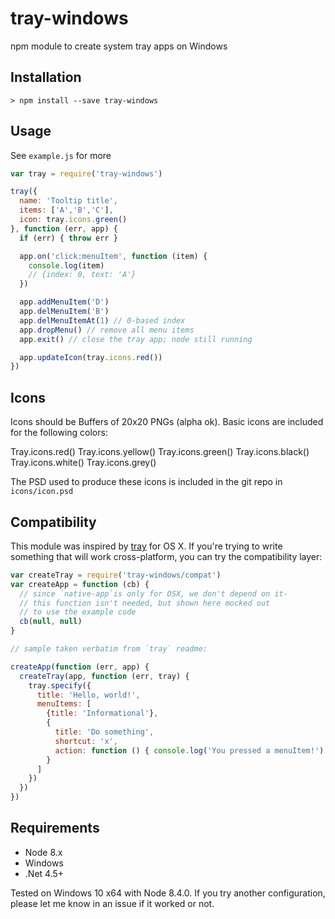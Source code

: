 # tray-windows
npm module to create system tray apps on Windows

## Installation
```
> npm install --save tray-windows
```


## Usage
See `example.js` for more
```js
var tray = require('tray-windows')

tray({
  name: 'Tooltip title',
  items: ['A','B','C'],
  icon: tray.icons.green()
}, function (err, app) {
  if (err) { throw err }

  app.on('click:menuItem', function (item) {
    console.log(item)
    // {index: 0, text: 'A'}
  })

  app.addMenuItem('D')
  app.delMenuItem('B')
  app.delMenuItemAt(1) // 0-based index
  app.dropMenu() // remove all menu items
  app.exit() // close the tray app; node still running

  app.updateIcon(tray.icons.red())
})
```


## Icons
Icons should be Buffers of 20x20 PNGs (alpha ok).
Basic icons are included for the following colors:

Tray.icons.red()
Tray.icons.yellow()
Tray.icons.green()
Tray.icons.black()
Tray.icons.white()
Tray.icons.grey()

The PSD used to produce these icons is included in the git repo in `icons/icon.psd`


## Compatibility
This module was inspired by [tray](https://github.com/brandonhorst/node-tray) for OS X. If you're trying to
write something that will work cross-platform, you can try the compatibility layer:

```js
var createTray = require('tray-windows/compat')
var createApp = function (cb) {
  // since `native-app`is only for OSX, we don't depend on it-
  // this function isn't needed, but shown here mocked out
  // to use the example code
  cb(null, null)
}

// sample taken verbatim from `tray` readme:

createApp(function (err, app) {
  createTray(app, function (err, tray) {
    tray.specify({
      title: 'Hello, world!',
      menuItems: [
        {title: 'Informational'},
        {
          title: 'Do something',
          shortcut: 'x',
          action: function () { console.log('You pressed a menuItem!') }
        }
      ]
    })
  })
})

```

## Requirements

- Node 8.x
- Windows
- .Net 4.5+

Tested on Windows 10 x64 with Node 8.4.0. If you try another configuration, please let me know in an issue if it worked or not.
